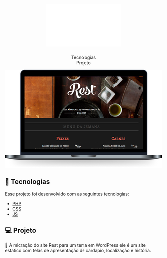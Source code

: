 <h1 align="center", style="color: green">
    <img alt="Rest" src="/rest/github/rest.png"/>
</h1>


<p align="center">
  Tecnologias<br>
  Projeto
<br>
<p align="center">
  <img alt="Rest" src="/rest/github/rest-pc.png"/>
</p>

## 🚀 Tecnologias

Esse projeto foi desenvolvido com as seguintes tecnologias:

- [PHP](https://www.php.net/)
- [CSS](https://tableless.github.io/iniciantes/manual/css/)
- [JS](https://www.w3schools.com/js/)

## 💻 Projeto

🍜 A micração do site Rest para um tema em WordPress ele é um site estatico com telas de apresentação de cardapio, localização e história. 


